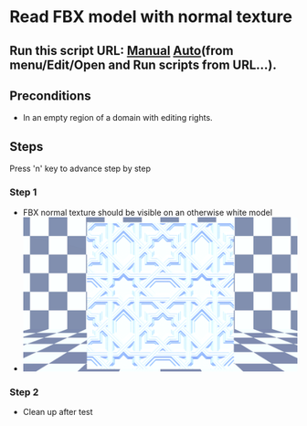 # Read FBX model with normal texture
## Run this script URL: [Manual](./test.js?raw=true)   [Auto](./testAuto.js?raw=true)(from menu/Edit/Open and Run scripts from URL...).

## Preconditions
- In an empty region of a domain with editing rights.

## Steps
Press 'n' key to advance step by step

### Step 1
- FBX normal texture should be visible on an otherwise white model
- ![](./ExpectedImage_00000.png)
### Step 2
- Clean up after test
